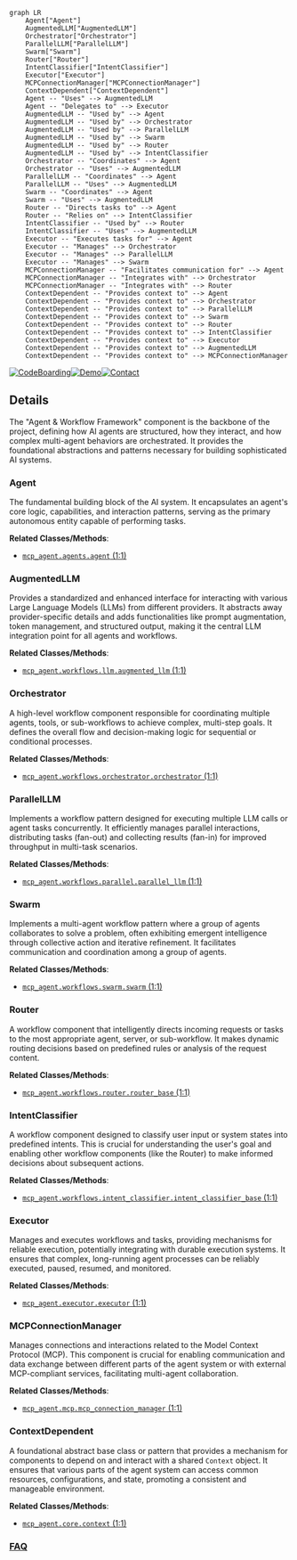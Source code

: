 ```mermaid
graph LR
    Agent["Agent"]
    AugmentedLLM["AugmentedLLM"]
    Orchestrator["Orchestrator"]
    ParallelLLM["ParallelLLM"]
    Swarm["Swarm"]
    Router["Router"]
    IntentClassifier["IntentClassifier"]
    Executor["Executor"]
    MCPConnectionManager["MCPConnectionManager"]
    ContextDependent["ContextDependent"]
    Agent -- "Uses" --> AugmentedLLM
    Agent -- "Delegates to" --> Executor
    AugmentedLLM -- "Used by" --> Agent
    AugmentedLLM -- "Used by" --> Orchestrator
    AugmentedLLM -- "Used by" --> ParallelLLM
    AugmentedLLM -- "Used by" --> Swarm
    AugmentedLLM -- "Used by" --> Router
    AugmentedLLM -- "Used by" --> IntentClassifier
    Orchestrator -- "Coordinates" --> Agent
    Orchestrator -- "Uses" --> AugmentedLLM
    ParallelLLM -- "Coordinates" --> Agent
    ParallelLLM -- "Uses" --> AugmentedLLM
    Swarm -- "Coordinates" --> Agent
    Swarm -- "Uses" --> AugmentedLLM
    Router -- "Directs tasks to" --> Agent
    Router -- "Relies on" --> IntentClassifier
    IntentClassifier -- "Used by" --> Router
    IntentClassifier -- "Uses" --> AugmentedLLM
    Executor -- "Executes tasks for" --> Agent
    Executor -- "Manages" --> Orchestrator
    Executor -- "Manages" --> ParallelLLM
    Executor -- "Manages" --> Swarm
    MCPConnectionManager -- "Facilitates communication for" --> Agent
    MCPConnectionManager -- "Integrates with" --> Orchestrator
    MCPConnectionManager -- "Integrates with" --> Router
    ContextDependent -- "Provides context to" --> Agent
    ContextDependent -- "Provides context to" --> Orchestrator
    ContextDependent -- "Provides context to" --> ParallelLLM
    ContextDependent -- "Provides context to" --> Swarm
    ContextDependent -- "Provides context to" --> Router
    ContextDependent -- "Provides context to" --> IntentClassifier
    ContextDependent -- "Provides context to" --> Executor
    ContextDependent -- "Provides context to" --> AugmentedLLM
    ContextDependent -- "Provides context to" --> MCPConnectionManager
```

[![CodeBoarding](https://img.shields.io/badge/Generated%20by-CodeBoarding-9cf?style=flat-square)](https://github.com/CodeBoarding/GeneratedOnBoardings)[![Demo](https://img.shields.io/badge/Try%20our-Demo-blue?style=flat-square)](https://www.codeboarding.org/demo)[![Contact](https://img.shields.io/badge/Contact%20us%20-%20contact@codeboarding.org-lightgrey?style=flat-square)](mailto:contact@codeboarding.org)

## Details

The "Agent & Workflow Framework" component is the backbone of the project, defining how AI agents are structured, how they interact, and how complex multi-agent behaviors are orchestrated. It provides the foundational abstractions and patterns necessary for building sophisticated AI systems.

### Agent
The fundamental building block of the AI system. It encapsulates an agent's core logic, capabilities, and interaction patterns, serving as the primary autonomous entity capable of performing tasks.


**Related Classes/Methods**:

- <a href="https://github.com/lastmile-ai/mcp-agent/blob/main/src/mcp_agent/agents/agent.py#L1-L1" target="_blank" rel="noopener noreferrer">`mcp_agent.agents.agent` (1:1)</a>


### AugmentedLLM
Provides a standardized and enhanced interface for interacting with various Large Language Models (LLMs) from different providers. It abstracts away provider-specific details and adds functionalities like prompt augmentation, token management, and structured output, making it the central LLM integration point for all agents and workflows.


**Related Classes/Methods**:

- <a href="https://github.com/lastmile-ai/mcp-agent/blob/main/src/mcp_agent/workflows/llm/augmented_llm.py#L1-L1" target="_blank" rel="noopener noreferrer">`mcp_agent.workflows.llm.augmented_llm` (1:1)</a>


### Orchestrator
A high-level workflow component responsible for coordinating multiple agents, tools, or sub-workflows to achieve complex, multi-step goals. It defines the overall flow and decision-making logic for sequential or conditional processes.


**Related Classes/Methods**:

- <a href="https://github.com/lastmile-ai/mcp-agent/blob/main/src/mcp_agent/workflows/orchestrator/orchestrator.py#L1-L1" target="_blank" rel="noopener noreferrer">`mcp_agent.workflows.orchestrator.orchestrator` (1:1)</a>


### ParallelLLM
Implements a workflow pattern designed for executing multiple LLM calls or agent tasks concurrently. It efficiently manages parallel interactions, distributing tasks (fan-out) and collecting results (fan-in) for improved throughput in multi-task scenarios.


**Related Classes/Methods**:

- <a href="https://github.com/lastmile-ai/mcp-agent/blob/main/src/mcp_agent/workflows/parallel/parallel_llm.py#L1-L1" target="_blank" rel="noopener noreferrer">`mcp_agent.workflows.parallel.parallel_llm` (1:1)</a>


### Swarm
Implements a multi-agent workflow pattern where a group of agents collaborates to solve a problem, often exhibiting emergent intelligence through collective action and iterative refinement. It facilitates communication and coordination among a group of agents.


**Related Classes/Methods**:

- <a href="https://github.com/lastmile-ai/mcp-agent/blob/main/src/mcp_agent/workflows/swarm/swarm.py#L1-L1" target="_blank" rel="noopener noreferrer">`mcp_agent.workflows.swarm.swarm` (1:1)</a>


### Router
A workflow component that intelligently directs incoming requests or tasks to the most appropriate agent, server, or sub-workflow. It makes dynamic routing decisions based on predefined rules or analysis of the request content.


**Related Classes/Methods**:

- <a href="https://github.com/lastmile-ai/mcp-agent/blob/main/src/mcp_agent/workflows/router/router_base.py#L1-L1" target="_blank" rel="noopener noreferrer">`mcp_agent.workflows.router.router_base` (1:1)</a>


### IntentClassifier
A workflow component designed to classify user input or system states into predefined intents. This is crucial for understanding the user's goal and enabling other workflow components (like the Router) to make informed decisions about subsequent actions.


**Related Classes/Methods**:

- <a href="https://github.com/lastmile-ai/mcp-agent/blob/main/src/mcp_agent/workflows/intent_classifier/intent_classifier_base.py#L1-L1" target="_blank" rel="noopener noreferrer">`mcp_agent.workflows.intent_classifier.intent_classifier_base` (1:1)</a>


### Executor
Manages and executes workflows and tasks, providing mechanisms for reliable execution, potentially integrating with durable execution systems. It ensures that complex, long-running agent processes can be reliably executed, paused, resumed, and monitored.


**Related Classes/Methods**:

- <a href="https://github.com/lastmile-ai/mcp-agent/blob/main/src/mcp_agent/executor/executor.py#L1-L1" target="_blank" rel="noopener noreferrer">`mcp_agent.executor.executor` (1:1)</a>


### MCPConnectionManager
Manages connections and interactions related to the Model Context Protocol (MCP). This component is crucial for enabling communication and data exchange between different parts of the agent system or with external MCP-compliant services, facilitating multi-agent collaboration.


**Related Classes/Methods**:

- <a href="https://github.com/lastmile-ai/mcp-agent/blob/main/src/mcp_agent/mcp/mcp_connection_manager.py#L1-L1" target="_blank" rel="noopener noreferrer">`mcp_agent.mcp.mcp_connection_manager` (1:1)</a>


### ContextDependent
A foundational abstract base class or pattern that provides a mechanism for components to depend on and interact with a shared `Context` object. It ensures that various parts of the agent system can access common resources, configurations, and state, promoting a consistent and manageable environment.


**Related Classes/Methods**:

- <a href="https://github.com/lastmile-ai/mcp-agent/blob/main/src/mcp_agent/core/context.py#L1-L1" target="_blank" rel="noopener noreferrer">`mcp_agent.core.context` (1:1)</a>




### [FAQ](https://github.com/CodeBoarding/GeneratedOnBoardings/tree/main?tab=readme-ov-file#faq)